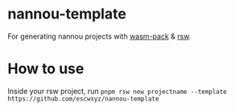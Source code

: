 # nannou-template

For generating nannou projects with [wasm-pack](https://github.com/rustwasm/wasm-pack) & [rsw](https://github.com/rwasm/rsw-rs).

# How to use

Inside your rsw project, run `pnpm rsw new projectname --template https://github.com/escwxyz/nannou-template`
